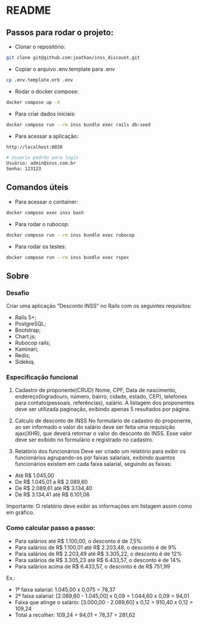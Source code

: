 # README

## Passos para rodar o projeto:

- Clonar o repositório:
```bash
git clone git@github.com:joathan/inss_discount.git
```
  
- Copiar o arquivo .env.template para .env
```bash
cp .env.template.erb .env
```

- Rodar o docker compose:
```bash
docker compose up -d
```

- Para criar dados iniciais:
```bash
docker compose run --rm inss bundle exec rails db:seed
```

- Para acessar a aplicação:
```bash
http://localhost:8020

# Usuario padrão para login
Usuário: admin@inss.com.br
Senha: 123123
```

## Comandos úteis

- Para acessar o container:
```bash
docker compose exec inss bash
```

- Para rodar o rubocop:
```bash
docker compose run --rm inss bundle exec rubocop
```

- Para rodar os testes:
```bash
docker compose run --rm inss bundle exec rspec
```


## Sobre

### Desafio
Criar uma aplicação "Desconto INSS" no Rails com os seguintes requisitos:

- Rails 5+;
- PostgreSQL;
- Bootstrap;
- Chart.js;
- Rubocop rails;
- Kaminari;
- Redis;
- Sidekiq.

### Especificação funcional
1. Cadastro de proponente(CRUD)
Nome,  CPF,  Data de nascimento, endereço(logradouro, número, bairro, cidade, estado, CEP), telefones para contato(pessoais, referências), salário.
A listagem dos proponentes deve ser utilizada paginação, exibindo apenas 5 resultados por página.

2. Calculo de desconto de INSS
No formulário de cadastro do proponente, ao ser informado o valor do salário deve ser feita uma requisição ajax(XHR), que deverá retornar o valor do desconto do INSS. Esse valor deve ser exibido no formulário e registrado no cadastro.

3. Relatório dos funcionários
Deve ser criado um relatório para exibir os funcionários agrupando-os por faixas salariais, exibindo quantos funcionários existem em cada faixa salarial, seguindo as faixas:

- Até R$ 1.045,00
- De R$ 1.045,01 a R$ 2.089,60
- De R$ 2.089,61 até R$ 3.134,40
- De R$ 3.134,41 até R$ 6.101,06

Importante: O relatório deve exibir as informações em listagem assim como em gráfico.

### Como calcular passo a passo:

- Para salários até R$ 1.100,00, o desconto é de 7,5%
- Para salários de R$ 1.100,01 até R$ 2.203,48, o desconto é de 9%
- Para salários de R$ 2.203,49 até R$ 3.305,22, o desconto é de 12%
- Para salários de R$ 3.305,23 até R$ 6.433,57, o desconto é de 14%
- Para salários acima de R$ 6.433,57, o desconto é de R$ 751,99

Ex.:

- 1ª faixa salarial: 1.045,00 x 0,075 = 78,37
- 2ª faixa salarial: [2.089,60 - 1.045,00] x 0,09 = 1.044,60 x 0,09 = 94,01
- Faixa que atinge o salário: [3.000,00 - 2.089,60] x 0,12 = 910,40 x 0,12 = 109,24
- Total a recolher: 109,24 + 94,01 + 78,37 = 281,62
